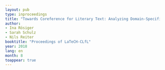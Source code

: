 ```yaml
---
layout: pub
type: inproceedings
title: "Towards Coreference for Literary Text: Analyzing Domain-Specific Phenomena"
author:
- Ina Rösiger
- Sarah Schulz
- Nils Reiter
booktitle: "Proceedings of LaTeCH-CLfL"
year: 2018
lang: en
month: 8
toappear: true
---
```


